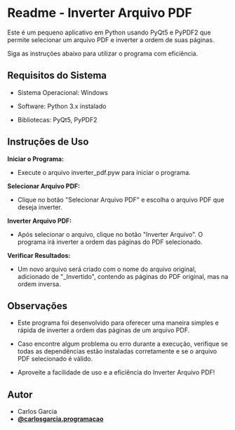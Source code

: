 # Readme - Inverter Arquivo PDF

Este é um pequeno aplicativo em Python usando PyQt5 e PyPDF2 que permite selecionar um arquivo PDF e inverter a ordem de suas páginas.

Siga as instruções abaixo para utilizar o programa com eficiência.

## Requisitos do Sistema

- Sistema Operacional: Windows

- Software: Python 3.x instalado

- Bibliotecas: PyQt5, PyPDF2

## Instruções de Uso

**Iniciar o Programa:**

- Execute o arquivo inverter_pdf.pyw para iniciar o programa.

**Selecionar Arquivo PDF:**

- Clique no botão "Selecionar Arquivo PDF" e escolha o arquivo PDF que deseja inverter.

**Inverter Arquivo PDF:**

- Após selecionar o arquivo, clique no botão "Inverter Arquivo". O programa irá inverter a ordem das páginas do PDF selecionado.

**Verificar Resultados:**

- Um novo arquivo será criado com o nome do arquivo original, adicionado de "_Invertido", contendo as páginas do PDF original, mas na ordem inversa.

## Observações

- Este programa foi desenvolvido para oferecer uma maneira simples e rápida de inverter a ordem das páginas de um arquivo PDF.

- Caso encontre algum problema ou erro durante a execução, verifique se todas as dependências estão instaladas corretamente e se o arquivo PDF selecionado é válido.

- Aproveite a facilidade de uso e a eficiência do Inverter Arquivo PDF!

## Autor

- Carlos Garcia
- **[@carlosgarcia.programacao](https://www.instagram.com/carlosgarcia.programacao/)**
